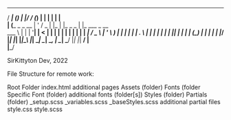    _____   _          _  __  _   _     _             _                   
  / ____| (_)        | |/ / (_) | |   | |           | |                  
 | (___    _   _ __  | ' /   _  | |_  | |_   _   _  | |_    ___    _ __  
  \___ \  | | | '__| |  <   | | | __| | __| | | | | | __|  / _ \  | '_ \ 
  ____) | | | | |    | . \  | | | |_  | |_  | |_| | | |_  | (_) | | | | |
 |_____/  |_| |_|    |_|\_\ |_|  \__|  \__|  \__, |  \__|  \___/  |_| |_|
                                              __/ |                      
                                             |___/                       

SirKittyton Dev, 2022

File Structure for remote work:

Root Folder 
  index.html
  additional pages
  Assets (folder)
  Fonts (folder
    Specific Font (folder)
    additional fonts (folder[s])
  Styles (folder)
    Partials (folder)
      _setup.scss
      _variables.scss
      _baseStyles.scss
      additional partial files
    style.css
    style.scss
